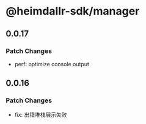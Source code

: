 # @heimdallr-sdk/manager

## 0.0.17

### Patch Changes

- perf: optimize console output

## 0.0.16

### Patch Changes

- fix: 出错堆栈展示失败
